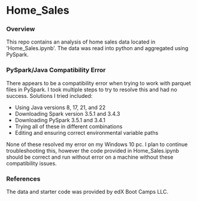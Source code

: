 # Home_Sales

### Overview
This repo contains an analysis of home sales data located in 'Home_Sales.ipynb'. The data was read into python and aggregated using PySpark.

### PySpark/Java Compatibility Error
There appears to be a compatibility error when trying to work with parquet files in PySpark. I took multiple steps to try to resolve this and had no success. Solutions I tried included:
- Using Java versions 8, 17, 21, and 22
- Downloading Spark version 3.5.1 and 3.4.3
- Downloading PySpark 3.5.1 and 3.4.1
- Trying all of these in different combinations
- Editing and ensuring correct environmental variable paths

None of these resolved my error on my Windows 10 pc. I plan to continue troubleshooting this, however the code provided in Home_Sales.ipynb should be correct and run without error on a machine without these compatibility issues.

### References
The data and starter code was provided by edX Boot Camps LLC.
